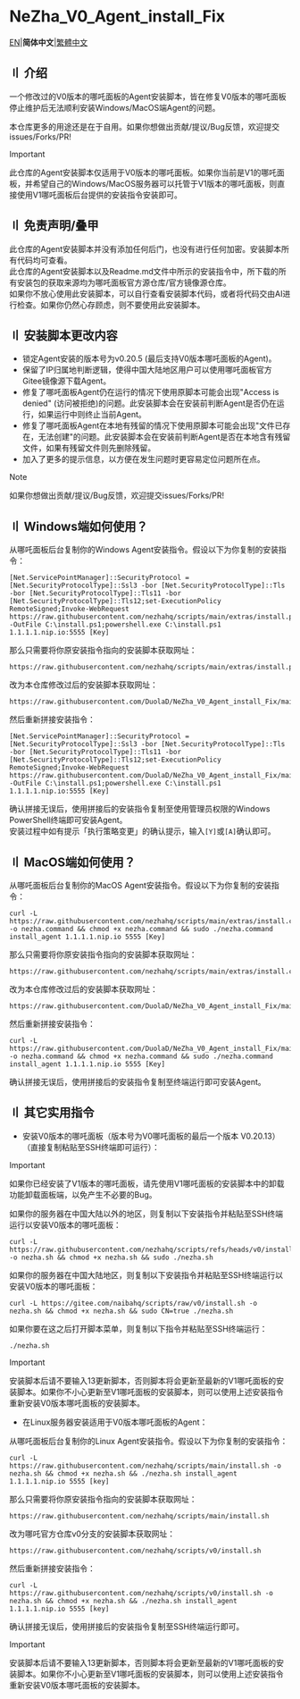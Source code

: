 # NeZha_V0_Agent_install_Fix

[EN](Readme.md)|**简体中文**|[繁體中文](Readme.Chinese_Traditional.md)  

## 〢 介绍
一个修改过的V0版本的哪吒面板的Agent安装脚本，皆在修复V0版本的哪吒面板停止维护后无法顺利安装Windows/MacOS端Agent的问题。

本仓库更多的用途还是在于自用。如果你想做出贡献/提议/Bug反馈，欢迎提交issues/Forks/PR!  

> [!IMPORTANT]
> 此仓库的Agent安装脚本仅适用于V0版本的哪吒面板。如果你当前是V1的哪吒面板，并希望自己的Windows/MacOS服务器可以托管于V1版本的哪吒面板，则直接使用V1哪吒面板后台提供的安装指令安装即可。

## 〢 免责声明/叠甲
此仓库的Agent安装脚本并没有添加任何后门，也没有进行任何加密。安装脚本所有代码均可查看。  
此仓库的Agent安装脚本以及Readme.md文件中所示的安装指令中，所下载的所有安装包的获取来源均为哪吒面板官方源仓库/官方镜像源仓库。  
如果你不放心使用此安装脚本，可以自行查看安装脚本代码，或者将代码交由AI进行检查。如果你仍然心存顾虑，则不要使用此安装脚本。  

## 〢 安装脚本更改内容
- 锁定Agent安装的版本号为v0.20.5 (最后支持V0版本哪吒面板的Agent)。  
- 保留了IP归属地判断逻辑，使得中国大陆地区用户可以使用哪吒面板官方Gitee镜像源下载Agent。  
- 修复了哪吒面板Agent仍在运行的情况下使用原脚本可能会出现"Access is denied" (访问被拒绝)的问题。此安装脚本会在安装前判断Agent是否仍在运行，如果运行中则终止当前Agent。  
- 修复了哪吒面板Agent在本地有残留的情况下使用原脚本可能会出现"文件已存在，无法创建"的问题。此安装脚本会在安装前判断Agent是否在本地含有残留文件，如果有残留文件则先删除残留。  
- 加入了更多的提示信息，以方便在发生问题时更容易定位问题所在点。  

> [!NOTE]
> 如果你想做出贡献/提议/Bug反馈，欢迎提交issues/Forks/PR!    

## 〢 Windows端如何使用？

从哪吒面板后台复制你的Windows Agent安装指令。假设以下为你复制的安装指令：
```
[Net.ServicePointManager]::SecurityProtocol = [Net.SecurityProtocolType]::Ssl3 -bor [Net.SecurityProtocolType]::Tls -bor [Net.SecurityProtocolType]::Tls11 -bor [Net.SecurityProtocolType]::Tls12;set-ExecutionPolicy RemoteSigned;Invoke-WebRequest https://raw.githubusercontent.com/nezhahq/scripts/main/extras/install.ps1 -OutFile C:\install.ps1;powershell.exe C:\install.ps1 1.1.1.1.nip.io:5555 [Key]
```

那么只需要将你原安装指令指向的安装脚本获取网址：
```
https://raw.githubusercontent.com/nezhahq/scripts/main/extras/install.ps1
```

改为本仓库修改过后的安装脚本获取网址：
```
https://raw.githubusercontent.com/DuolaD/NeZha_V0_Agent_install_Fix/main/install.ps1
```

然后重新拼接安装指令：
```
[Net.ServicePointManager]::SecurityProtocol = [Net.SecurityProtocolType]::Ssl3 -bor [Net.SecurityProtocolType]::Tls -bor [Net.SecurityProtocolType]::Tls11 -bor [Net.SecurityProtocolType]::Tls12;set-ExecutionPolicy RemoteSigned;Invoke-WebRequest https://raw.githubusercontent.com/DuolaD/NeZha_V0_Agent_install_Fix/main/install.ps1 -OutFile C:\install.ps1;powershell.exe C:\install.ps1 1.1.1.1.nip.io:5555 [Key]
```

确认拼接无误后，使用拼接后的安装指令复制至使用管理员权限的Windows PowerShell终端即可安装Agent。  
安装过程中如有提示「执行策略变更」的确认提示，输入`[Y]`或`[A]`确认即可。  

## 〢 MacOS端如何使用？

从哪吒面板后台复制你的MacOS Agent安装指令。假设以下为你复制的安装指令：
```
curl -L https://raw.githubusercontent.com/nezhahq/scripts/main/extras/install.command -o nezha.command && chmod +x nezha.command && sudo ./nezha.command install_agent 1.1.1.1.nip.io 5555 [Key]
```

那么只需要将你原安装指令指向的安装脚本获取网址：
```
https://raw.githubusercontent.com/nezhahq/scripts/main/extras/install.command
```

改为本仓库修改过后的安装脚本获取网址：
```
https://raw.githubusercontent.com/DuolaD/NeZha_V0_Agent_install_Fix/main/install.command
```

然后重新拼接安装指令：
```
curl -L https://raw.githubusercontent.com/DuolaD/NeZha_V0_Agent_install_Fix/main/install.command -o nezha.command && chmod +x nezha.command && sudo ./nezha.command install_agent 1.1.1.1.nip.io 5555 [Key]
```

确认拼接无误后，使用拼接后的安装指令复制至终端运行即可安装Agent。  

## 〢 其它实用指令
- 安装V0版本的哪吒面板（版本号为V0哪吒面板的最后一个版本 V0.20.13）（直接复制粘贴至SSH终端即可运行）：

> [!IMPORTANT]
> 如果你已经安装了V1版本的哪吒面板，请先使用V1哪吒面板的安装脚本中的卸载功能卸载面板端，以免产生不必要的Bug。

如果你的服务器在中国大陆以外的地区，则复制以下安装指令并粘贴至SSH终端运行以安装V0版本的哪吒面板：

```
curl -L https://raw.githubusercontent.com/nezhahq/scripts/refs/heads/v0/install.sh -o nezha.sh && chmod +x nezha.sh && sudo ./nezha.sh
```

如果你的服务器在中国大陆地区，则复制以下安装指令并粘贴至SSH终端运行以安装V0版本的哪吒面板：

```
curl -L https://gitee.com/naibahq/scripts/raw/v0/install.sh -o nezha.sh && chmod +x nezha.sh && sudo CN=true ./nezha.sh
```

如果你要在这之后打开脚本菜单，则复制以下指令并粘贴至SSH终端运行：

```
./nezha.sh
```

> [!IMPORTANT]
> 安装脚本后请不要输入13更新脚本，否则脚本将会更新至最新的V1哪吒面板的安装脚本。如果你不小心更新至V1哪吒面板的安装脚本，则可以使用上述安装指令重新安装V0版本哪吒面板的安装脚本。

- 在Linux服务器安装适用于V0版本哪吒面板的Agent：

从哪吒面板后台复制你的Linux Agent安装指令。假设以下为你复制的安装指令：
```
curl -L https://raw.githubusercontent.com/nezhahq/scripts/main/install.sh -o nezha.sh && chmod +x nezha.sh && ./nezha.sh install_agent 1.1.1.1.nip.io 5555 [key]
```

那么只需要将你原安装指令指向的安装脚本获取网址：
```
https://raw.githubusercontent.com/nezhahq/scripts/main/install.sh
```

改为哪吒官方仓库v0分支的安装脚本获取网址：
```
https://raw.githubusercontent.com/nezhahq/scripts/v0/install.sh
```

然后重新拼接安装指令：
```
curl -L https://raw.githubusercontent.com/nezhahq/scripts/v0/install.sh -o nezha.sh && chmod +x nezha.sh && ./nezha.sh install_agent 1.1.1.1.nip.io 5555 [key]
```

确认拼接无误后，使用拼接后的安装指令复制至SSH终端运行即可。

> [!IMPORTANT]
> 安装脚本后请不要输入13更新脚本，否则脚本将会更新至最新的V1哪吒面板的安装脚本。如果你不小心更新至V1哪吒面板的安装脚本，则可以使用上述安装指令重新安装V0版本哪吒面板的安装脚本。
